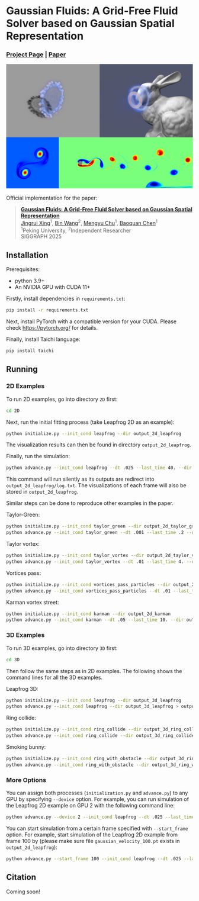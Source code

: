 # Gaussian Fluids: A Grid-Free Fluid Solver based on Gaussian Spatial Representation

### [Project Page](https://xjr01.github.io/GaussianFluids/)  | [Paper](https://xjr01.github.io/files/GaussianFluids.pdf)

![](images/representative_image.jpg)

Official implementation for the paper:
> **[Gaussian Fluids: A Grid-Free Fluid Solver based on Gaussian Spatial Representation]()**  
> [Jingrui Xing](https://xjr01.github.io/)<sup>1</sup>, [Bin Wang](https://binwangbfa.github.io/)<sup>2</sup>, [Mengyu Chu](https://rachelcmy.github.io/)<sup>1</sup>, [Baoquan Chen](https://baoquanchen.info/)<sup>1</sup> <br>
> <sup>1</sup>Peking University, <sup>2</sup>Independent Researcher <br>
> SIGGRAPH 2025


## Installation
Prerequisites:
- python 3.9+
- An NVIDIA GPU with CUDA 11+

Firstly, install dependencies in `requirements.txt`:
```bash
pip install -r requirements.txt
```

Next, install PyTorch with a compatible version for your CUDA. Please check https://pytorch.org/ for details.

Finally, install Taichi language:

```bash
pip install taichi
```

## Running

### 2D Examples

To run 2D examples, go into directory `2D` first:

```bash
cd 2D
```

Next, run the initial fitting process (take Leapfrog 2D as an example):

```bash
python initialize.py --init_cond leapfrog --dir output_2d_leapfrog
```

The visualization results can then be found in directory `output_2d_leapfrog`.

Finally, run the simulation:

```bash
python advance.py --init_cond leapfrog --dt .025 --last_time 40. --dir output_2d_leapfrog > output_2d_leapfrog/log.txt
```

This command will run silently as its outputs are redirect into `output_2d_leapfrog/log.txt`. The visualizations of each frame will also be stored in `output_2d_leapfrog`.

Similar steps can be done to reproduce other examples in the paper.

Taylor-Green:

```bash
python initialize.py --init_cond taylor_green --dir output_2d_taylor_green
python advance.py --init_cond taylor_green --dt .001 --last_time .2 --dir output_2d_taylor_green > output_2d_taylor_green/log.txt
```

Taylor vortex:

```bash
python initialize.py --init_cond taylor_vortex --dir output_2d_taylor_vortex
python advance.py --init_cond taylor_vortex --dt .01 --last_time 4. --dir output_2d_taylor_vortex > output_2d_taylor_vortex/log.txt
```

Vortices pass:

```bash
python initialize.py --init_cond vortices_pass_particles --dir output_2d_vortices_pass
python advance.py --init_cond vortices_pass_particles --dt .01 --last_time 5. --dir output_2d_vortices_pass > output_2d_vortices_pass/log.txt
```

Karman vortex street:

```bash
python initialize.py --init_cond karman --dir output_2d_karman
python advance.py --init_cond karman --dt .05 --last_time 10. --dir output_2d_karman > output_2d_karman/log.txt
```

### 3D Examples

To run 3D examples, go into directory `3D` first:

```bash
cd 3D
```

Then follow the same steps as in 2D examples. The following shows the command lines for all the 3D examples.

Leapfrog 3D:

```bash
python initialize.py --init_cond leapfrog --dir output_3d_leapfrog
python advance.py --init_cond leapfrog --dir output_3d_leapfrog > output_3d_leapfrog/log.txt
```

Ring collide:

```bash
python initialize.py --init_cond ring_collide --dir output_3d_ring_collide
python advance.py --init_cond ring_collide --dir output_3d_ring_collide > output_3d_ring_collide/log.txt
```

Smoking bunny:

```bash
python initialize.py --init_cond ring_with_obstacle --dir output_3d_ring_with_obstacle
python advance.py --init_cond ring_with_obstacle --dir output_3d_ring_with_obstacle > output_3d_ring_with_obstacle/log.txt
```

### More Options

You can assign both processes (`initialization.py` and `advance.py`) to any GPU by specifying `--device` option. For example, you can run simulation of the Leapfrog 2D example on GPU 2 with the following command line:

```bash
python advance.py --device 2 --init_cond leapfrog --dt .025 --last_time 40. --dir output_2d_leapfrog > output_2d_leapfrog/log.txt
```

You can start simulation from a certain frame specified with `--start_frame` option. For example, start simulation of the Leapfrog 2D example from frame $100$ by (please make sure file `gaussian_velocity_100.pt` exists in `output_2d_leapfrog`):

```bash
python advance.py --start_frame 100 --init_cond leapfrog --dt .025 --last_time 40. --dir output_2d_leapfrog > output_2d_leapfrog/log_from_100.txt
```

## Citation

Coming soon!
